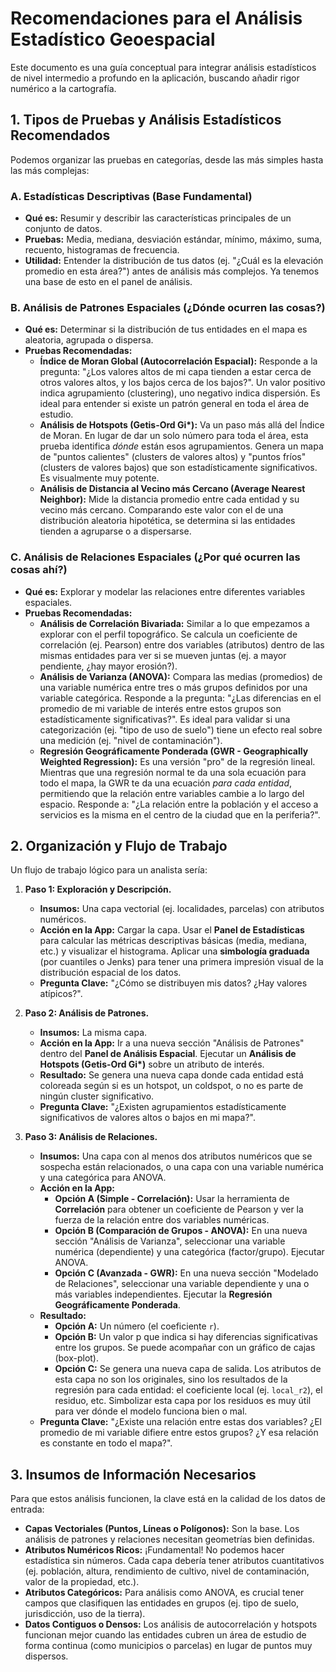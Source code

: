 # Recomendaciones para el Análisis Estadístico Geoespacial

Este documento es una guía conceptual para integrar análisis estadísticos de nivel intermedio a profundo en la aplicación, buscando añadir rigor numérico a la cartografía.

## 1. Tipos de Pruebas y Análisis Estadísticos Recomendados

Podemos organizar las pruebas en categorías, desde las más simples hasta las más complejas:

### A. Estadísticas Descriptivas (Base Fundamental)
*   **Qué es:** Resumir y describir las características principales de un conjunto de datos.
*   **Pruebas:** Media, mediana, desviación estándar, mínimo, máximo, suma, recuento, histogramas de frecuencia.
*   **Utilidad:** Entender la distribución de tus datos (ej. "¿Cuál es la elevación promedio en esta área?") antes de análisis más complejos. Ya tenemos una base de esto en el panel de análisis.

### B. Análisis de Patrones Espaciales (¿Dónde ocurren las cosas?)
*   **Qué es:** Determinar si la distribución de tus entidades en el mapa es aleatoria, agrupada o dispersa.
*   **Pruebas Recomendadas:**
    *   **Índice de Moran Global (Autocorrelación Espacial):** Responde a la pregunta: "¿Los valores altos de mi capa tienden a estar cerca de otros valores altos, y los bajos cerca de los bajos?". Un valor positivo indica agrupamiento (clustering), uno negativo indica dispersión. Es ideal para entender si existe un patrón general en toda el área de estudio.
    *   **Análisis de Hotspots (Getis-Ord Gi\*):** Va un paso más allá del Índice de Moran. En lugar de dar un solo número para toda el área, esta prueba identifica *dónde* están esos agrupamientos. Genera un mapa de "puntos calientes" (clusters de valores altos) y "puntos fríos" (clusters de valores bajos) que son estadísticamente significativos. Es visualmente muy potente.
    *   **Análisis de Distancia al Vecino más Cercano (Average Nearest Neighbor):** Mide la distancia promedio entre cada entidad y su vecino más cercano. Comparando este valor con el de una distribución aleatoria hipotética, se determina si las entidades tienden a agruparse o a dispersarse.

### C. Análisis de Relaciones Espaciales (¿Por qué ocurren las cosas ahí?)
*   **Qué es:** Explorar y modelar las relaciones entre diferentes variables espaciales.
*   **Pruebas Recomendadas:**
    *   **Análisis de Correlación Bivariada:** Similar a lo que empezamos a explorar con el perfil topográfico. Se calcula un coeficiente de correlación (ej. Pearson) entre dos variables (atributos) dentro de las mismas entidades para ver si se mueven juntas (ej. a mayor pendiente, ¿hay mayor erosión?).
    *   **Análisis de Varianza (ANOVA):** Compara las medias (promedios) de una variable numérica entre tres o más grupos definidos por una variable categórica. Responde a la pregunta: "¿Las diferencias en el promedio de mi variable de interés entre estos grupos son estadísticamente significativas?". Es ideal para validar si una categorización (ej. "tipo de uso de suelo") tiene un efecto real sobre una medición (ej. "nivel de contaminación").
    *   **Regresión Geográficamente Ponderada (GWR - Geographically Weighted Regression):** Es una versión "pro" de la regresión lineal. Mientras que una regresión normal te da una sola ecuación para todo el mapa, la GWR te da una ecuación *para cada entidad*, permitiendo que la relación entre variables cambie a lo largo del espacio. Responde a: "¿La relación entre la población y el acceso a servicios es la misma en el centro de la ciudad que en la periferia?".

## 2. Organización y Flujo de Trabajo

Un flujo de trabajo lógico para un analista sería:

1.  **Paso 1: Exploración y Descripción.**
    *   **Insumos:** Una capa vectorial (ej. localidades, parcelas) con atributos numéricos.
    *   **Acción en la App:** Cargar la capa. Usar el **Panel de Estadísticas** para calcular las métricas descriptivas básicas (media, mediana, etc.) y visualizar el histograma. Aplicar una **simbología graduada** (por cuantiles o Jenks) para tener una primera impresión visual de la distribución espacial de los datos.
    *   **Pregunta Clave:** "¿Cómo se distribuyen mis datos? ¿Hay valores atípicos?".

2.  **Paso 2: Análisis de Patrones.**
    *   **Insumos:** La misma capa.
    *   **Acción en la App:** Ir a una nueva sección "Análisis de Patrones" dentro del **Panel de Análisis Espacial**. Ejecutar un **Análisis de Hotspots (Getis-Ord Gi\*)** sobre un atributo de interés.
    *   **Resultado:** Se genera una nueva capa donde cada entidad está coloreada según si es un hotspot, un coldspot, o no es parte de ningún cluster significativo.
    *   **Pregunta Clave:** "¿Existen agrupamientos estadísticamente significativos de valores altos o bajos en mi mapa?".

3.  **Paso 3: Análisis de Relaciones.**
    *   **Insumos:** Una capa con al menos dos atributos numéricos que se sospecha están relacionados, o una capa con una variable numérica y una categórica para ANOVA.
    *   **Acción en la App:**
        *   **Opción A (Simple - Correlación):** Usar la herramienta de **Correlación** para obtener un coeficiente de Pearson y ver la fuerza de la relación entre dos variables numéricas.
        *   **Opción B (Comparación de Grupos - ANOVA):** En una nueva sección "Análisis de Varianza", seleccionar una variable numérica (dependiente) y una categórica (factor/grupo). Ejecutar ANOVA.
        *   **Opción C (Avanzada - GWR):** En una nueva sección "Modelado de Relaciones", seleccionar una variable dependiente y una o más variables independientes. Ejecutar la **Regresión Geográficamente Ponderada**.
    *   **Resultado:**
        *   **Opción A:** Un número (el coeficiente `r`).
        *   **Opción B:** Un valor p que indica si hay diferencias significativas entre los grupos. Se puede acompañar con un gráfico de cajas (box-plot).
        *   **Opción C:** Se genera una nueva capa de salida. Los atributos de esta capa no son los originales, sino los resultados de la regresión para cada entidad: el coeficiente local (ej. `local_r2`), el residuo, etc. Simbolizar esta capa por los residuos es muy útil para ver dónde el modelo funciona bien o mal.
    *   **Pregunta Clave:** "¿Existe una relación entre estas dos variables? ¿El promedio de mi variable difiere entre estos grupos? ¿Y esa relación es constante en todo el mapa?".

## 3. Insumos de Información Necesarios

Para que estos análisis funcionen, la clave está en la calidad de los datos de entrada:

*   **Capas Vectoriales (Puntos, Líneas o Polígonos):** Son la base. Los análisis de patrones y relaciones necesitan geometrías bien definidas.
*   **Atributos Numéricos Ricos:** ¡Fundamental! No podemos hacer estadística sin números. Cada capa debería tener atributos cuantitativos (ej. población, altura, rendimiento de cultivo, nivel de contaminación, valor de la propiedad, etc.).
*   **Atributos Categóricos:** Para análisis como ANOVA, es crucial tener campos que clasifiquen las entidades en grupos (ej. tipo de suelo, jurisdicción, uso de la tierra).
*   **Datos Contiguos o Densos:** Los análisis de autocorrelación y hotspots funcionan mejor cuando las entidades cubren un área de estudio de forma continua (como municipios o parcelas) en lugar de puntos muy dispersos.